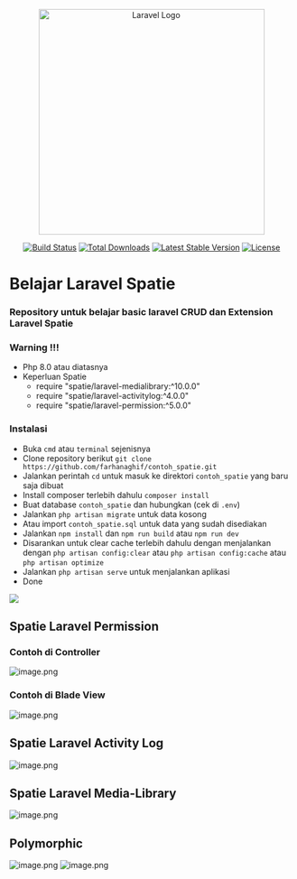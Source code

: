 <p align="center"><a href="https://laravel.com" target="_blank"><img src="https://raw.githubusercontent.com/laravel/art/master/logo-lockup/5%20SVG/2%20CMYK/1%20Full%20Color/laravel-logolockup-cmyk-red.svg" width="400" alt="Laravel Logo"></a></p>

<p align="center">
<a href="https://travis-ci.org/laravel/framework"><img src="https://travis-ci.org/laravel/framework.svg" alt="Build Status"></a>
<a href="https://packagist.org/packages/laravel/framework"><img src="https://img.shields.io/packagist/dt/laravel/framework" alt="Total Downloads"></a>
<a href="https://packagist.org/packages/laravel/framework"><img src="https://img.shields.io/packagist/v/laravel/framework" alt="Latest Stable Version"></a>
<a href="https://packagist.org/packages/laravel/framework"><img src="https://img.shields.io/packagist/l/laravel/framework" alt="License"></a>
</p>

# Belajar Laravel Spatie

### Repository untuk belajar basic laravel CRUD dan Extension Laravel Spatie

### Warning !!!

-   Php 8.0 atau diatasnya
-   Keperluan Spatie
    -   require "spatie/laravel-medialibrary:^10.0.0"
    -   require "spatie/laravel-activitylog:^4.0.0"
    -   require "spatie/laravel-permission:^5.0.0"

### Instalasi

-   Buka `cmd` atau `terminal` sejenisnya
-   Clone repository berikut `git clone https://github.com/farhanaghif/contoh_spatie.git`
-   Jalankan perintah `cd` untuk masuk ke direktori `contoh_spatie` yang baru saja dibuat
-   Install composer terlebih dahulu `composer install`
-   Buat database `contoh_spatie` dan hubungkan (cek di `.env`)
-   Jalankan `php artisan migrate` untuk data kosong
-   Atau import `contoh_spatie.sql` untuk data yang sudah disediakan
-   Jalankan `npm install` dan `npm run build` atau `npm run dev`
-   Disarankan untuk clear cache terlebih dahulu dengan menjalankan dengan `php artisan config:clear` atau `php artisan config:cache` atau `php artisan optimize`
-   Jalankan `php artisan serve` untuk menjalankan aplikasi
-   Done

<img src="https://github.com/farhanaghif/contoh_spatie/blob/main/public/screenshot/dashboard.png">

## Spatie Laravel Permission

### Contoh di Controller

![image.png](https://github.com/farhanaghif/contoh_spatie/blob/main/public/screenshot/permission-in-controller.png)

### Contoh di Blade View

![image.png](https://github.com/farhanaghif/contoh_spatie/blob/main/public/screenshot/permission-in-blade-view.png)

## Spatie Laravel Activity Log

![image.png](https://github.com/farhanaghif/contoh_spatie/blob/main/public/screenshot/activity-log.png)

## Spatie Laravel Media-Library

![image.png](https://github.com/farhanaghif/contoh_spatie/blob/main/public/screenshot/media-library.png)

## Polymorphic

![image.png](https://github.com/farhanaghif/contoh_spatie/blob/main/public/screenshot/polymorphic-1.png)
![image.png](https://github.com/farhanaghif/contoh_spatie/blob/main/public/screenshot/polymorphic-2.png)
